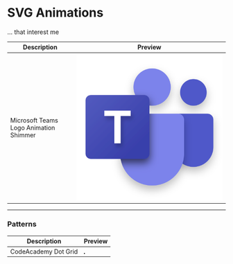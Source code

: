 # SVG Animations
... that interest me

| Description                            | Preview                                                 |
|----------------------------------------|---------------------------------------------------------| 
| Microsoft Teams Logo Animation Shimmer | ![microsoft-teams-logo.svg](./microsoft-teams-logo.svg) |

-----

### Patterns

| Description          | Preview                                              |
|----------------------|------------------------------------------------------|
| CodeAcademy Dot Grid | ![CodeAcademy Dot Grid](./code-academy-dot-grid.svg) |